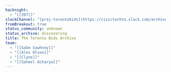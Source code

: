```yaml
---
hacknight:
  - "[[397]]"
slackChannel: "[proj-torontobids](https://civictechto.slack.com/archives/C04C6FPJDD4)"
fromBreakout: true
status_community: unknown
status_archive: discovering
title: The Toronto Bids Archive
team:
  - "[[Gabe Sawhney]]"
  - "[[Alex Olson]]"
  - "[[Clyne]]"
  - "[[Saheel Acharya]]"
---
```

